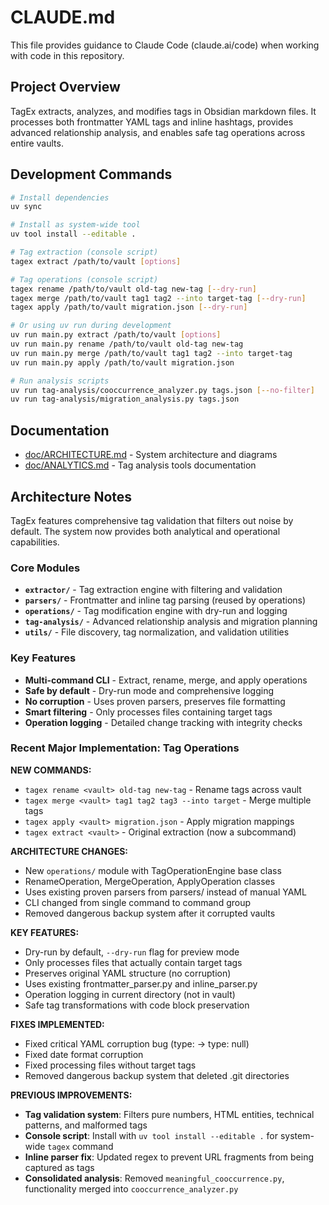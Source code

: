 # CLAUDE.md

This file provides guidance to Claude Code (claude.ai/code) when working with code in this repository.

## Project Overview

TagEx extracts, analyzes, and modifies tags in Obsidian markdown files. It processes both frontmatter YAML tags and inline hashtags, provides advanced relationship analysis, and enables safe tag operations across entire vaults.

## Development Commands

```bash
# Install dependencies
uv sync

# Install as system-wide tool
uv tool install --editable .

# Tag extraction (console script)
tagex extract /path/to/vault [options]

# Tag operations (console script)
tagex rename /path/to/vault old-tag new-tag [--dry-run]
tagex merge /path/to/vault tag1 tag2 --into target-tag [--dry-run]
tagex apply /path/to/vault migration.json [--dry-run]

# Or using uv run during development
uv run main.py extract /path/to/vault [options]
uv run main.py rename /path/to/vault old-tag new-tag
uv run main.py merge /path/to/vault tag1 tag2 --into target-tag
uv run main.py apply /path/to/vault migration.json

# Run analysis scripts
uv run tag-analysis/cooccurrence_analyzer.py tags.json [--no-filter]
uv run tag-analysis/migration_analysis.py tags.json
```

## Documentation

- [doc/ARCHITECTURE.md](doc/ARCHITECTURE.md) - System architecture and diagrams
- [doc/ANALYTICS.md](doc/ANALYTICS.md) - Tag analysis tools documentation

## Architecture Notes

TagEx features comprehensive tag validation that filters out noise by default. The system now provides both analytical and operational capabilities.

### Core Modules

- **`extractor/`** - Tag extraction engine with filtering and validation
- **`parsers/`** - Frontmatter and inline tag parsing (reused by operations)
- **`operations/`** - Tag modification engine with dry-run and logging
- **`tag-analysis/`** - Advanced relationship analysis and migration planning
- **`utils/`** - File discovery, tag normalization, and validation utilities

### Key Features

- **Multi-command CLI** - Extract, rename, merge, and apply operations
- **Safe by default** - Dry-run mode and comprehensive logging
- **No corruption** - Uses proven parsers, preserves file formatting
- **Smart filtering** - Only processes files containing target tags
- **Operation logging** - Detailed change tracking with integrity checks

### Recent Major Implementation: Tag Operations

**NEW COMMANDS:**
- `tagex rename <vault> old-tag new-tag` - Rename tags across vault
- `tagex merge <vault> tag1 tag2 tag3 --into target` - Merge multiple tags  
- `tagex apply <vault> migration.json` - Apply migration mappings
- `tagex extract <vault>` - Original extraction (now a subcommand)

**ARCHITECTURE CHANGES:**
- New `operations/` module with TagOperationEngine base class
- RenameOperation, MergeOperation, ApplyOperation classes
- Uses existing proven parsers from parsers/ instead of manual YAML
- CLI changed from single command to command group
- Removed dangerous backup system after it corrupted vaults

**KEY FEATURES:**
- Dry-run by default, `--dry-run` flag for preview mode
- Only processes files that actually contain target tags
- Preserves original YAML structure (no corruption)
- Uses existing frontmatter_parser.py and inline_parser.py
- Operation logging in current directory (not in vault)
- Safe tag transformations with code block preservation

**FIXES IMPLEMENTED:**
- Fixed critical YAML corruption bug (type: -> type: null)
- Fixed date format corruption
- Fixed processing files without target tags
- Removed dangerous backup system that deleted .git directories

**PREVIOUS IMPROVEMENTS:**
- **Tag validation system**: Filters pure numbers, HTML entities, technical patterns, and malformed tags
- **Console script**: Install with `uv tool install --editable .` for system-wide `tagex` command
- **Inline parser fix**: Updated regex to prevent URL fragments from being captured as tags
- **Consolidated analysis**: Removed `meaningful_cooccurrence.py`, functionality merged into `cooccurrence_analyzer.py`